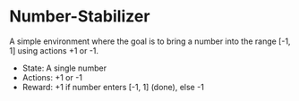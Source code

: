 # Number-Stabilizer
 A simple environment where the goal is to bring a number into the range [-1, 1] using actions +1 or -1.

 * State: A single number
 * Actions: +1 or -1
 * Reward: +1 if number enters [-1, 1] (done), else -1
    

